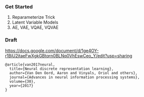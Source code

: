 ### Get Started
1. Reparameterize Trick
2. Latent Variable Models
3. AE, VAE, VQAE, VQVAE


### Draft
https://docs.google.com/document/d/1ge4OY-r1BiU2jtaeFwXgkGBtqrn0BLNq0VhEswCeo_Y/edit?usp=sharing

```
@article{van2017neural,
  title={Neural discrete representation learning},
  author={Van Den Oord, Aaron and Vinyals, Oriol and others},
  journal={Advances in neural information processing systems},
  volume={30},
  year={2017}
}
```
